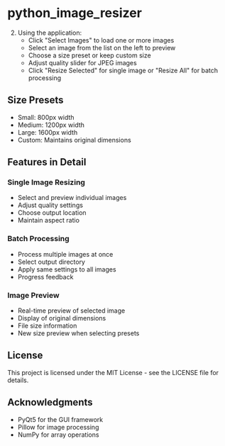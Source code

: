 # python_image_resizer

2. Using the application:
   - Click "Select Images" to load one or more images
   - Select an image from the list on the left to preview
   - Choose a size preset or keep custom size
   - Adjust quality slider for JPEG images
   - Click "Resize Selected" for single image or "Resize All" for batch processing

## Size Presets

- Small: 800px width
- Medium: 1200px width
- Large: 1600px width
- Custom: Maintains original dimensions

## Features in Detail

### Single Image Resizing
- Select and preview individual images
- Adjust quality settings
- Choose output location
- Maintain aspect ratio

### Batch Processing
- Process multiple images at once
- Select output directory
- Apply same settings to all images
- Progress feedback

### Image Preview
- Real-time preview of selected image
- Display of original dimensions
- File size information
- New size preview when selecting presets

## License

This project is licensed under the MIT License - see the LICENSE file for details.

## Acknowledgments

- PyQt5 for the GUI framework
- Pillow for image processing
- NumPy for array operations
